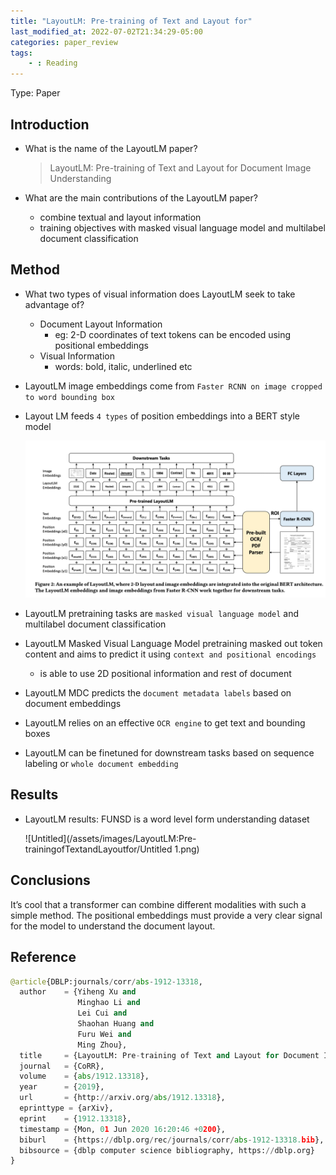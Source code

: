 ```yaml
---
title: "LayoutLM: Pre-training of Text and Layout for"
last_modified_at: 2022-07-02T21:34:29-05:00
categories: paper_review
tags:
    - : Reading
---
```

Type: Paper

## Introduction

- What is the name of the LayoutLM paper?
    
    > LayoutLM: Pre-training of Text and Layout for
    Document Image Understanding
    > 
    
- What are the main contributions of the LayoutLM paper?
    - combine textual and layout information
    - training objectives with masked visual language model and multilabel document classification

## Method

- What two types of visual information does LayoutLM seek to take advantage of?
    - Document Layout Information
        - eg: 2-D coordinates of text tokens can be encoded using positional embeddings
    - Visual Information
        - words: bold, italic, underlined etc
        
- LayoutLM image embeddings come from `Faster RCNN on image cropped to word bounding box`
    
    
- Layout LM feeds `4 types` of position embeddings into a BERT style model
    
    ![Untitled](/assets/images/LayoutLM:Pre-trainingofTextandLayoutfor/Untitled.png)
    
- LayoutLM pretraining tasks are `masked visual language model` and multilabel document classification
    
    
- LayoutLM Masked Visual Language Model pretraining masked out token content and aims to predict it using `context and positional encodings`
    - is able to use 2D positional information and rest of document
    
- LayoutLM MDC predicts the `document metadata labels` based on document embeddings
    
    
- LayoutLM relies on an effective `OCR engine` to get text and bounding boxes
    
    
- LayoutLM can be finetuned for downstream tasks based on sequence labeling or `whole document embedding`

## Results

- LayoutLM results: FUNSD is a word level form understanding dataset
    
    ![Untitled](/assets/images/LayoutLM:Pre-trainingofTextandLayoutfor/Untitled 1.png)
    

## Conclusions

It’s cool that a transformer can combine different modalities with such a simple method. The positional embeddings must provide a very clear signal for the model to understand the document layout. 

## Reference

```python
@article{DBLP:journals/corr/abs-1912-13318,
  author    = {Yiheng Xu and
               Minghao Li and
               Lei Cui and
               Shaohan Huang and
               Furu Wei and
               Ming Zhou},
  title     = {LayoutLM: Pre-training of Text and Layout for Document Image Understanding},
  journal   = {CoRR},
  volume    = {abs/1912.13318},
  year      = {2019},
  url       = {http://arxiv.org/abs/1912.13318},
  eprinttype = {arXiv},
  eprint    = {1912.13318},
  timestamp = {Mon, 01 Jun 2020 16:20:46 +0200},
  biburl    = {https://dblp.org/rec/journals/corr/abs-1912-13318.bib},
  bibsource = {dblp computer science bibliography, https://dblp.org}
}
```